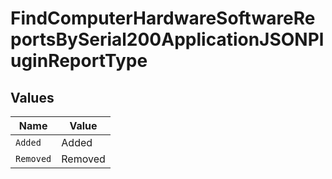# FindComputerHardwareSoftwareReportsBySerial200ApplicationJSONPluginReportType


## Values

| Name      | Value     |
| --------- | --------- |
| `Added`   | Added     |
| `Removed` | Removed   |